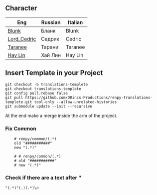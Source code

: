 ## Character
| Eng  | Russian  | Italian |
| ------------- | ------------- | ------------- |
| [Blunk](https://witch.fandom.com/wiki/Blunk) | Бланк | Blunk  |
| [Lord_Cedric](https://witch.fandom.com/wiki/Lord_Cedric)  | Седрик | Cedric  |
| [Taranee](https://witch.fandom.com/it/wiki/Taranee_Cook) | Тарани  | Taranee  |
| [Hay Lin](https://witch.fandom.com/it/wiki/Hay_Lin) | Хай Лин  | Hay Lin  |

## Insert Template in your Project

```shell
git checkout -b translations-templete
git checkout translations-templete
git config pull.rebase false
git pull https://github.com/DRincs-Productions/renpy-translations-templete.git tool-only --allow-unrelated-histories
git submodule update --init --recursive

```

At the end make a merge inside the arm of the project.

### Fix Common
```regex
    # renpy/common/(.*)
    old "###########"
    new "(.*)"
```

```regex
    # # renpy/common/(.*)
    # old "###########"
    # new "(.*)"
```

### Check if there are a text after "
```regex
"(.*)"(.)(.*)\n
```
